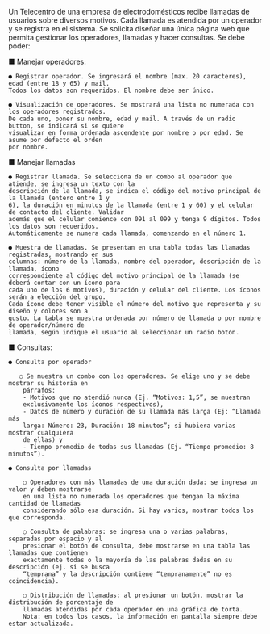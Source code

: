    Un Telecentro de una empresa de electrodomésticos recibe llamadas de usuarios sobre diversos
motivos. Cada llamada es atendida por un operador y se registra en el sistema. Se solicita diseñar una única página
web que permita gestionar los operadores, llamadas y hacer consultas.
Se debe poder:

■ Manejar operadores:
   
    ● Registrar operador. Se ingresará el nombre (max. 20 caracteres), edad (entre 18 y 65) y mail.
    Todos los datos son requeridos. El nombre debe ser único.
    
    ● Visualización de operadores. Se mostrará una lista no numerada con los operadores registrados.
    De cada uno, poner su nombre, edad y mail. A través de un radio button, se indicará si se quiere
    visualizar en forma ordenada ascendente por nombre o por edad. Se asume por defecto el orden
    por nombre.

■ Manejar llamadas
    
    ● Registrar llamada. Se selecciona de un combo al operador que atiende, se ingresa un texto con la
    descripción de la llamada, se indica el código del motivo principal de la llamada (entero entre 1 y
    6), la duración en minutos de la llamada (entre 1 y 60) y el celular de contacto del cliente. Validar
    además que el celular comience con 091 al 099 y tenga 9 dígitos. Todos los datos son requeridos.
    Automáticamente se numera cada llamada, comenzando en el número 1.
    
    ● Muestra de llamadas. Se presentan en una tabla todas las llamadas registradas, mostrando en sus
    columnas: número de la llamada, nombre del operador, descripción de la llamada, ícono
    correspondiente al código del motivo principal de la llamada (se deberá contar con un ícono para
    cada uno de los 6 motivos), duración y celular del cliente. Los íconos serán a elección del grupo.
    Cada ícono debe tener visible el número del motivo que representa y su diseño y colores son a
    gusto. La tabla se muestra ordenada por número de llamada o por nombre de operador/número de
    llamada, según indique el usuario al seleccionar un radio botón.

■ Consultas:
    
    ● Consulta por operador
       
       ○ Se muestra un combo con los operadores. Se elige uno y se debe mostrar su historia en
        párrafos:
        - Motivos que no atendió nunca (Ej. “Motivos: 1,5”, se muestran
        exclusivamente los íconos respectivos),
        - Datos de número y duración de su llamada más larga (Ej: “Llamada más
        larga: Número: 23, Duración: 18 minutos”; si hubiera varias mostrar cualquiera
        de ellas) y
        - Tiempo promedio de todas sus llamadas (Ej. “Tiempo promedio: 8 minutos”).

    ● Consulta por llamadas

        ○ Operadores con más llamadas de una duración dada: se ingresa un valor y deben mostrarse
        en una lista no numerada los operadores que tengan la máxima cantidad de llamadas
        considerando sólo esa duración. Si hay varios, mostrar todos los que corresponda.
        
        ○ Consulta de palabras: se ingresa una o varias palabras, separadas por espacio y al
        presionar el botón de consulta, debe mostrarse en una tabla las llamadas que contienen
        exactamente todas o la mayoría de las palabras dadas en su descripción (ej. si se busca
        “temprana” y la descripción contiene “tempranamente” no es coincidencia).
        
        ○ Distribución de llamadas: al presionar un botón, mostrar la distribución de porcentaje de
        llamadas atendidas por cada operador en una gráfica de torta.
        Nota: en todos los casos, la información en pantalla siempre debe estar actualizada.
